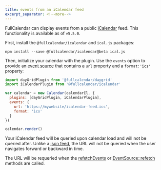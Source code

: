 ```yaml
---
title: events from an iCalendar feed
excerpt_separator: <!--more-->
---
```


FullCalendar can display events from a public [iCalendar](https://en.wikipedia.org/wiki/ICalendar) feed.<!--more--> This functionality is available as of `v5.5.0`.

First, install the `@fullcalendar/icalendar` and `ical.js` packages:

```
npm install --save @fullcalendar/icalendar@beta ical.js
```

Then, initialize your calendar with the plugin. Use the `events` option to provide an [event source](event-source-object) that contains a `url` property and a `format:'ics'` property:

```js
import dayGridPlugin from '@fullcalendar/daygrid'
import iCalendarPlugin from '@fullcalendar/icalendar'

var calendar = new Calendar(calendarEl, {
  plugins: [dayGridPlugin, iCalendarPlugin],
  events: {
    url: 'https://mywebsite/icalendar-feed.ics',
    format: 'ics'
  }
})

calendar.render()
```

Your iCalendar feed will be queried upon calendar load and will not be queried after. Unlike a [json feed](events-json-feed), the URL will not be queried when the user navigates forward or backward in time.

The URL will be requeried when the [refetchEvents](Calendar-refetchEvents) or [EventSource::refetch](EventSource-refetch) methods are called.
